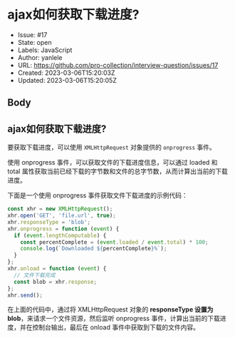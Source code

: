 # ajax如何获取下载进度?

- Issue: #17
- State: open
- Labels: JavaScript
- Author: yanlele
- URL: https://github.com/pro-collection/interview-question/issues/17
- Created: 2023-03-06T15:20:03Z
- Updated: 2023-03-06T15:20:05Z

## Body

## ajax如何获取下载进度?

要获取下载进度，可以使用 `XMLHttpRequest` 对象提供的 `onprogress` 事件。

使用 onprogress 事件，可以获取文件的下载进度信息，可以通过 loaded 和 total 属性获取当前已经下载的字节数和文件的总字节数，从而计算出当前的下载进度。

下面是一个使用 onprogress 事件获取文件下载进度的示例代码：

```js
const xhr = new XMLHttpRequest();
xhr.open('GET', 'file.url', true);
xhr.responseType = 'blob';
xhr.onprogress = function (event) {
  if (event.lengthComputable) {
    const percentComplete = (event.loaded / event.total) * 100;
    console.log(`Downloaded ${percentComplete}%`);
  }
};
xhr.onload = function (event) {
  // 文件下载完成
  const blob = xhr.response;
};
xhr.send();
```

在上面的代码中，通过将 XMLHttpRequest 对象的 **responseType 设置为 blob**，来请求一个文件资源，然后监听 onprogress 事件，计算出当前的下载进度，并在控制台输出，最后在 onload 事件中获取到下载的文件内容。

